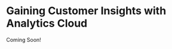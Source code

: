 # Gaining Customer Insights with Analytics Cloud

Coming Soon!

<!--

## Tasks to Accomplish

* Understand the value of Liferay Analytics Cloud as a data analytics provider
* Explore the main functions of Analytics Cloud and their usefulness in content and site optimization

-->